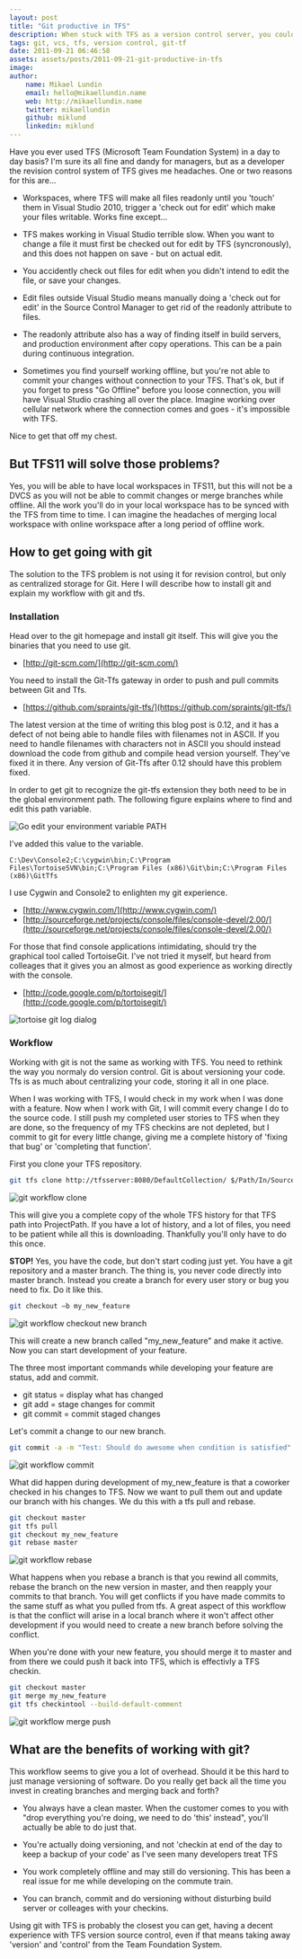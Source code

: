 ```yaml
---
layout: post
title: "Git productive in TFS"
description: When stuck with TFS as a version control server, you could run Git locally and push to TFS in order to mitigate the pain of TFS.
tags: git, vcs, tfs, version control, git-tf
date: 2011-09-21 06:46:58
assets: assets/posts/2011-09-21-git-productive-in-tfs
image: 
author:
    name: Mikael Lundin
    email: hello@mikaellundin.name
    web: http://mikaellundin.name
    twitter: mikaellundin
    github: miklund
    linkedin: miklund
---
```


Have you ever used TFS (Microsoft Team Foundation System) in a day to day basis? I'm sure its all fine and dandy for managers, but as a developer the revision control system of TFS gives me headaches. One or two reasons for this are...

* Workspaces, where TFS will make all files readonly until you 'touch' them in Visual Studio 2010, trigger a 'check out for edit' which make your files writable. Works fine except...

* TFS makes working in Visual Studio terrible slow. When you want to change a file it must first be checked out for edit by TFS (syncronously), and this does not happen on save - but on actual edit.

* You accidently check out files for edit when you didn't intend to edit the file, or save your changes.

* Edit files outside Visual Studio means manually doing a 'check out for edit' in the Source Control Manager to get rid of the readonly attribute to files.

* The readonly attribute also has a way of finding itself in build servers, and production environment after copy operations. This can be a pain during continuous integration.

* Sometimes you find yourself working offline, but you're not able to commit your changes without connection to your TFS. That's ok, but if you forget to press "Go Offline" before you loose connection, you will have Visual Studio crashing all over the place. Imagine working over cellular network where the connection comes and goes - it's impossible with TFS.

Nice to get that off my chest.

## But TFS11 will solve those problems?

Yes, you will be able to have local workspaces in TFS11, but this will not be a DVCS as you will not be able to commit changes or merge branches while offline. All the work you'll do in your local workspace has to be synced with the TFS from time to time. I can imagine the headaches of merging local workspace with online workspace after a long period of offline work.

## How to get going with git

The solution to the TFS problem is not using it for revision control, but only as centralized storage for Git. Here I will describe how to install git and explain my workflow with git and tfs.

### Installation

Head over to the git homepage and install git itself. This will give you the binaries that you need to use git.

* [http://git-scm.com/](http://git-scm.com/)

You need to install the Git-Tfs gateway in order to push and pull commits between Git and Tfs.

* [https://github.com/spraints/git-tfs/](https://github.com/spraints/git-tfs/)

The latest version at the time of writing this blog post is 0.12, and it has a defect of not being able to handle files with filenames not in ASCII. If you need to handle filenames with characters not in ASCII you should instead download the code from github and compile head version yourself. They've fixed it in there. Any version of Git-Tfs after 0.12 should have this problem fixed.

In order to get git to recognize the git-tfs extension they both need to be in the global environment path. The following figure explains where to find and edit this path variable.

![Go edit your environment variable PATH](assets/posts/2011-09-21-git-productive-in-tfs/gitpath.png)

I've added this value to the variable.

```
C:\Dev\Console2;C:\cygwin\bin;C:\Program Files\TortoiseSVN\bin;C:\Program Files (x86)\Git\bin;C:\Program Files (x86)\GitTfs
```

I use Cygwin and Console2 to enlighten my git experience.

* [http://www.cygwin.com/](http://www.cygwin.com/)
* [http://sourceforge.net/projects/console/files/console-devel/2.00/](http://sourceforge.net/projects/console/files/console-devel/2.00/)

For those that find console applications intimidating, should try the graphical tool called TortoiseGit. I've not tried it myself, but heard from colleages that it gives you an almost as good experience as working directly with the console.

* [http://code.google.com/p/tortoisegit/](http://code.google.com/p/tortoisegit/)

![tortoise git log dialog](/assets/posts/2011-09-21-git-productive-in-tfs/tortoise_log_dialog.jpg)

### Workflow

Working with git is not the same as working with TFS. You need to rethink the way you normaly do version control. Git is about versioning your code. Tfs is as much about centralizing your code, storing it all in one place.

When I was working with TFS, I would check in my work when I was done with a feature. Now when I work with Git, I will commit every change I do to the source code. I still push my completed user stories to TFS when they are done, so the frequency of my TFS checkins are not depleted, but I commit to git for every little change, giving me a complete history of 'fixing that bug' or 'completing that function'.

First you clone your TFS repository.

```bash
git tfs clone http://tfsserver:8080/DefaultCollection/ $/Path/In/Source/Control ProjectPath
```

![git workflow clone](/assets/posts/2011-09-21-git-productive-in-tfs/gitwf1.png)

This will give you a complete copy of the whole TFS history for that TFS path into ProjectPath. If you have a lot of history, and a lot of files, you need to be patient while all this is downloading. Thankfully you'll only have to do this once.

**STOP!** Yes, you have the code, but don't start coding just yet. You have a git repository and a master branch. The thing is, you never code directly into master branch. Instead you create a branch for every user story or bug you need to fix. Do it like this.

```bash
git checkout –b my_new_feature
```

![git workflow checkout new branch](/assets/posts/2011-09-21-git-productive-in-tfs/gitwf2.png)

This will create a new branch called "my\_new\_feature" and make it active. Now you can start development of your feature.

The three most important commands while developing your feature are status, add and commit.

* git status = display what has changed
* git add = stage changes for commit
* git commit = commit staged changes

Let's commit a change to our new branch.

```bash
git commit -a -m "Test: Should do awesome when condition is satisfied"
```

![git workflow commit](/assets/posts/2011-09-21-git-productive-in-tfs/gitwf3.png)

What did happen during development of my\_new\_feature is that a coworker checked in his changes to TFS. Now we want to pull them out and update our branch with his changes. We du this with a tfs pull and rebase.

```bash
git checkout master
git tfs pull
git checkout my_new_feature
git rebase master
```

![git workflow rebase](/assets/posts/2011-09-21-git-productive-in-tfs/gitwf4.png)

What happens when you rebase a branch is that you rewind all commits, rebase the branch on the new version in master, and then reapply your commits to that branch. You will get conflicts if you have made commits to the same stuff as what you pulled from tfs. A great aspect of this workflow is that the conflict will arise in a local branch where it won't affect other development if you would need to create a new branch before solving the conflict.

When you're done with your new feature, you should merge it to master and from there we could push it back into TFS, which is effectivly a TFS checkin.

```bash
git checkout master
git merge my_new_feature
git tfs checkintool --build-default-comment
```

![git workflow merge push](/assets/posts/2011-09-21-git-productive-in-tfs/gitwf5.png)

## What are the benefits of working with git?

This workflow seems to give you a lot of overhead. Should it be this hard to just manage versioning of software. Do you really get back all the time you invest in creating branches and merging back and forth?

* You always have a clean master. When the customer comes to you with "drop everything you're doing, we need to do 'this' instead", you'll actually be able to do just that.

* You're actually doing versioning, and not 'checkin at end of the day to keep a backup of your code' as I've seen many developers treat TFS

* You work completely offline and may still do versioning. This has been a real issue for me while developing on the commute train.

* You can branch, commit and do versioning without disturbing build server or colleages with your checkins.

Using git with TFS is probably the closest you can get, having a decent experience with TFS version source control, even if that means taking away 'version' and 'control' from the Team Foundation System.
